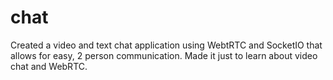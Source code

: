 # chat
Created a video and text chat application using WebtRTC and SocketIO that allows for easy, 2 person communication. Made it just to learn about video chat and WebRTC.
